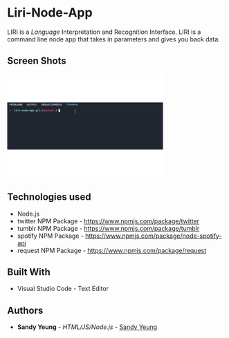 # Liri-Node-App

LIRI is a _Language_ Interpretation and Recognition Interface. LIRI is a command line node app that takes in parameters and gives you back data.

## Screen Shots
![App Demo](image/liri-node-app.gif)


## Technologies used
- Node.js
- twitter NPM Package - https://www.npmjs.com/package/twitter
- tumblr NPM Package - https://www.npmjs.com/package/tumblr
- spotify NPM Package - https://www.npmjs.com/package/node-spotify-api
- request NPM Package - https://www.npmjs.com/package/request

## Built With

* Visual Studio Code - Text Editor

## Authors

* **Sandy Yeung** - *HTML/JS/Node.js* - [Sandy Yeung](https://github.com/Sandynism)